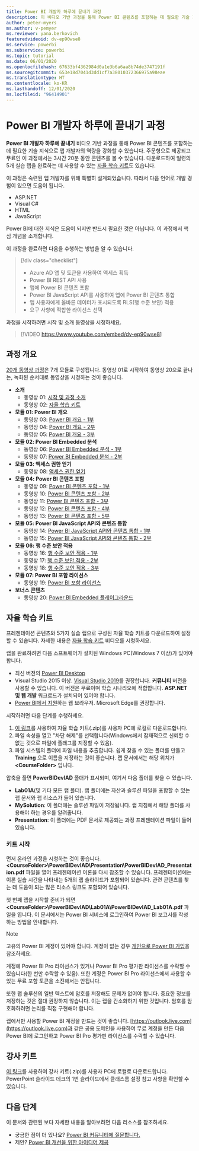 ```yaml
---
title: Power BI 개발자 하루에 끝내기 과정
description: 이 비디오 기반 과정을 통해 Power BI 콘텐츠를 포함하는 데 필요한 기술 지식으로 앱 개발자의 역량을 강화할 수 있습니다.
author: peter-myers
ms.author: v-pemyer
ms.reviewer: yana.berkovich
featuredvideoid: dv-ep90wse8
ms.service: powerbi
ms.subservice: powerbi
ms.topic: tutorial
ms.date: 06/01/2020
ms.openlocfilehash: 67633bf4362984d0a1e3b6a6aa8b74de3747191f
ms.sourcegitcommit: 653e18d7041d3dd1cf7a38010372366975a98eae
ms.translationtype: HT
ms.contentlocale: ko-KR
ms.lasthandoff: 12/01/2020
ms.locfileid: "96414901"
---
```

# <a name="power-bi-developer-in-a-day-course"></a>Power BI 개발자 하루에 끝내기 과정

**Power BI 개발자 하루에 끝내기** 비디오 기반 과정을 통해 Power BI 콘텐츠를 포함하는 데 필요한 기술 지식으로 앱 개발자의 역량을 강화할 수 있습니다. 주문형으로 제공되고 무료인 이 과정에서는 3시간 20분 동안 콘텐츠를 볼 수 있습니다. 다운로드하여 일련의 5개 실습 랩을 완료하는 데 사용할 수 있는 [자율 학습 키트](#self-study-kit)도 있습니다.

이 과정은 숙련된 앱 개발자를 위해 특별히 설계되었습니다. 따라서 다음 언어로 개발 경험이 있으면 도움이 됩니다.

- ASP.NET
- Visual C#
- HTML
- JavaScript

Power BI에 대한 지식은 도움이 되지만 반드시 필요한 것은 아닙니다. 이 과정에서 핵심 개념을 소개합니다.

이 과정을 완료하면 다음을 수행하는 방법을 알 수 있습니다.

> [!div class="checklist"]
> - Azure AD 앱 및 토큰을 사용하여 액세스 획득
> - Power BI REST API 사용
> - 앱에 Power BI 콘텐츠 포함
> - Power BI JavaScript API를 사용하여 앱에 Power BI 콘텐츠 통합
> - 앱 사용자에게 올바른 데이터가 표시되도록 RLS(행 수준 보안) 적용
> - 요구 사항에 적합한 라이선스 선택

과정을 시작하려면 시작 및 소개 동영상을 시청하세요.

> [!VIDEO https://www.youtube.com/embed/dv-ep90wse8]

## <a name="course-outline"></a>과정 개요

[20개 동영상 과정](https://www.youtube.com/playlist?list=PL1N57mwBHtN1AGWHnJMhtvJCIG_IlC07D)은 7개 모듈로 구성됩니다. 동영상 01로 시작하여 동영상 20으로 끝나는, 녹화된 순서대로 동영상을 시청하는 것이 좋습니다.

- **소개**
  - 동영상 01: [시작 및 과정 소개](https://www.youtube.com/watch?v=dv-ep90wse8&list=PL1N57mwBHtN1AGWHnJMhtvJCIG_IlC07D)
  - 동영상 02: [자율 학습 키트](https://www.youtube.com/watch?v=X0P9Mdqx7sY&list=PL1N57mwBHtN1AGWHnJMhtvJCIG_IlC07D)
- **모듈 01: Power BI 개요**
  - 동영상 03: [Power BI 개요 - 1부](https://www.youtube.com/watch?v=LD3RlDdRi-0&list=PL1N57mwBHtN1AGWHnJMhtvJCIG_IlC07D)
  - 동영상 04: [Power BI 개요 - 2부](https://www.youtube.com/watch?v=jmHXlHI5hn0&list=PL1N57mwBHtN1AGWHnJMhtvJCIG_IlC07D)
  - 동영상 05: [Power BI 개요 - 3부](https://www.youtube.com/watch?v=uujSR_7cfL4&list=PL1N57mwBHtN1AGWHnJMhtvJCIG_IlC07D)
- **모듈 02: Power BI Embedded 분석**
  - 동영상 06: [Power BI Embedded 분석 - 1부](https://www.youtube.com/watch?v=2QBnfUwnuMk&list=PL1N57mwBHtN1AGWHnJMhtvJCIG_IlC07D)
  - 동영상 07: [Power BI Embedded 분석 - 2부](https://www.youtube.com/watch?v=7Jda5x7Qe7Q&list=PL1N57mwBHtN1AGWHnJMhtvJCIG_IlC07D)
- **모듈 03: 액세스 권한 얻기**
  - 동영상 08: [액세스 권한 얻기](https://www.youtube.com/watch?v=3dYCMTsDT3c&list=PL1N57mwBHtN1AGWHnJMhtvJCIG_IlC07D)
- **모듈 04: Power BI 콘텐츠 포함**
  - 동영상 09: [Power BI 콘텐츠 포함 - 1부](https://www.youtube.com/watch?v=caKS8PQJnyo&list=PL1N57mwBHtN1AGWHnJMhtvJCIG_IlC07D)
  - 동영상 10: [Power BI 콘텐츠 포함 - 2부](https://www.youtube.com/watch?v=XbYt8ZX3q9k&list=PL1N57mwBHtN1AGWHnJMhtvJCIG_IlC07D)
  - 동영상 11: [Power BI 콘텐츠 포함 - 3부](https://www.youtube.com/watch?v=mXmFrHuYVh8&list=PL1N57mwBHtN1AGWHnJMhtvJCIG_IlC07D)
  - 동영상 12: [Power BI 콘텐츠 포함 - 4부](https://www.youtube.com/watch?v=9YNm90K8FhA&list=PL1N57mwBHtN1AGWHnJMhtvJCIG_IlC07D)
  - 동영상 13: [Power BI 콘텐츠 포함 - 5부](https://www.youtube.com/watch?v=hnZ7IWHrMFU&list=PL1N57mwBHtN1AGWHnJMhtvJCIG_IlC07D)
- **모듈 05: Power BI JavaScript API와 콘텐츠 통합**
  - 동영상 14: [Power BI JavaScript API와 콘텐츠 통합 - 1부](https://www.youtube.com/watch?v=wmeEEHQmQqw&list=PL1N57mwBHtN1AGWHnJMhtvJCIG_IlC07D)
  - 동영상 15: [Power BI JavaScript API와 콘텐츠 통합 - 2부](https://www.youtube.com/watch?v=TSEjZl0dGfM&list=PL1N57mwBHtN1AGWHnJMhtvJCIG_IlC07D)
- **모듈 06: 행 수준 보안 적용**
  - 동영상 16: [행 수준 보안 적용 - 1부](https://www.youtube.com/watch?v=8O4hzGI8FFg&list=PL1N57mwBHtN1AGWHnJMhtvJCIG_IlC07D)
  - 동영상 17: [행 수준 보안 적용 - 2부](https://www.youtube.com/watch?v=8mxg8LtLx4I&list=PL1N57mwBHtN1AGWHnJMhtvJCIG_IlC07D)
  - 동영상 18: [행 수준 보안 적용 - 3부](https://www.youtube.com/watch?v=OdgtbIIM9pk&list=PL1N57mwBHtN1AGWHnJMhtvJCIG_IlC07D)
- **모듈 07: Power BI 포함 라이선스**
  - 동영상 19: [Power BI 포함 라이선스](https://www.youtube.com/watch?v=ipmip6ARnks&list=PL1N57mwBHtN1AGWHnJMhtvJCIG_IlC07D)
- **보너스 콘텐츠**
  - 동영상 20: [Power BI Embedded 플레이그라운드](https://www.youtube.com/watch?v=U3qeQRwWhRc&list=PL1N57mwBHtN1AGWHnJMhtvJCIG_IlC07D)

## <a name="self-study-kit"></a>자율 학습 키트

프레젠테이션 콘텐츠와 5가지 실습 랩으로 구성된 자율 학습 키트를 다운로드하여 설정할 수 있습니다. 자세한 내용은 [자율 학습 키트](https://www.youtube.com/watch?v=X0P9Mdqx7sY) 비디오를 시청하세요.

랩을 완료하려면 다음 소프트웨어가 설치된 Windows PC(Windows 7 이상)가 있어야 합니다.

- 최신 버전의 [Power BI Desktop](../fundamentals/desktop-get-the-desktop.md)
- Visual Studio 2015 이상. [Visual Studio 2019](https://visualstudio.microsoft.com/downloads/)를 권장합니다. **커뮤니티** 버전을 사용할 수 있습니다. 이 버전은 무료이며 학습 시나리오에 적합합니다. **ASP.NET 및 웹 개발** 워크로드가 설치되어 있어야 합니다.
- [Power BI에서 지원](../fundamentals/power-bi-browsers.md)하는 웹 브라우저. Microsoft Edge를 권장합니다.

시작하려면 다음 단계를 수행하세요.

1. [이 링크](https://aka.ms/deviad-student)를 사용하여 자율 학습 키트(.zip)를 사용자 PC에 로컬로 다운로드합니다.
1. 파일 속성을 열고 "차단 해제"를 선택합니다(Windows에서 잠재적으로 신뢰할 수 없는 것으로 파일에 플래그를 지정할 수 있음).
1. 파일 시스템의 폴더에 파일 내용을 추출합니다. 쉽게 찾을 수 있는 폴더를 만들고 **Training** 으로 이름을 지정하는 것이 좋습니다. 랩 문서에서는 해당 위치가 **&lt;CourseFolder&gt;** 입니다.

압축을 풀면 **PowerBIDevIAD** 폴더가 표시되며, 여기서 다음 폴더를 찾을 수 있습니다.

- **Lab01A**(및 기타 모든 랩 폴더). 랩 폴더에는 자산과 솔루션 파일을 포함할 수 있는 랩 문서와 랩 리소스가 들어 있습니다.
- **MySolution**: 이 폴더에는 솔루션 파일이 저장됩니다. 랩 지침에서 해당 폴더를 사용해야 하는 경우를 알려줍니다.
- **Presentation**: 이 폴더에는 PDF 문서로 제공되는 과정 프레젠테이션 파일이 들어 있습니다.

### <a name="get-started-with-the-kit"></a>키트 시작

먼저 온라인 과정을 시청하는 것이 좋습니다. **&lt;CourseFolder&gt;\PowerBIDevIAD\Presentation\PowerBIDevIAD_Presentation.pdf** 파일을 열어 프레젠테이션 이론을 다시 참조할 수 있습니다. 프레젠테이션에는 이론 실습 시간을 나타내는 5개의 랩 슬라이드가 포함되어 있습니다. 관련 콘텐츠를 찾는 데 도움이 되는 많은 리소스 링크도 포함되어 있습니다.

첫 번째 랩을 시작할 준비가 되면 **&lt;CourseFolder&gt;\PowerBIDevIAD\Lab01A\PowerBIDevIAD_Lab01A.pdf** 파일을 엽니다. 이 문서에서는 Power BI 서비스에 로그인하여 Power BI 보고서를 작성하는 방법을 안내합니다.

> [!NOTE]
> 고유의 Power BI 계정이 있어야 합니다. 계정이 없는 경우 [개인으로 Power BI 가입](../fundamentals/service-self-service-signup-for-power-bi.md)을 참조하세요.
>
> 계정에 Power BI Pro 라이선스가 있거나 Power BI Pro 평가판 라이선스를 수락할 수 있습니다(한 번만 수락할 수 있음). 또한 계정은 Power BI Pro 라이선스에서 사용할 수 있는 무료 포함 토큰을 소진해서는 안됩니다.
>
> 또한 랩 솔루션의 일반 텍스트에 암호를 저장해도 문제가 없어야 합니다. 중요한 정보를 저장하는 것은 절대 권장하지 않습니다. 이는 랩을 간소화하기 위한 것입니다. 암호를 암호화하려면 논리를 직접 구현해야 합니다.
>
> 랩에서만 사용할 Power BI 계정을 만드는 것이 좋습니다. [https://outlook.live.com](https://outlook.live.com)과 같은 공용 도메인을 사용하여 무료 계정을 만든 다음 Power BI에 로그인하고 Power BI Pro 평가판 라이선스를 수락할 수 있습니다.

## <a name="instructor-kit"></a>강사 키트

[이 링크](https://aka.ms/deviad-instructor)를 사용하여 강사 키트(.zip)를 사용자 PC에 로컬로 다운로드합니다. PowerPoint 슬라이드 데크의 1번 슬라이드에서 클래스룸 설정 참고 사항을 확인할 수 있습니다.

## <a name="next-steps"></a>다음 단계

이 문서와 관련된 보다 자세한 내용을 알아보려면 다음 리소스를 참조하세요.

- 궁금한 점이 더 있나요? [Power BI 커뮤니티에 질문합니다.](https://community.powerbi.com/)
- 제안? [Power BI 개선을 위한 아이디어 제공](https://ideas.powerbi.com/)